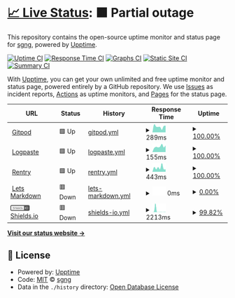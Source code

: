 # [📈 Live Status](https://sgng.github.io): <!--live status--> **🟧 Partial outage**

This repository contains the open-source uptime monitor and status page for [sgng](https://sgng.github.io), powered by [Upptime](https://github.com/upptime/upptime).

[![Uptime CI](https://github.com/sgng/sgng.github.io/workflows/Uptime%20CI/badge.svg)](https://github.com/sgng/sgng.github.io/actions?query=workflow%3A%22Uptime+CI%22)
[![Response Time CI](https://github.com/sgng/sgng.github.io/workflows/Response%20Time%20CI/badge.svg)](https://github.com/sgng/sgng.github.io/actions?query=workflow%3A%22Response+Time+CI%22)
[![Graphs CI](https://github.com/sgng/sgng.github.io/workflows/Graphs%20CI/badge.svg)](https://github.com/sgng/sgng.github.io/actions?query=workflow%3A%22Graphs+CI%22)
[![Static Site CI](https://github.com/sgng/sgng.github.io/workflows/Static%20Site%20CI/badge.svg)](https://github.com/sgng/sgng.github.io/actions?query=workflow%3A%22Static+Site+CI%22)
[![Summary CI](https://github.com/sgng/sgng.github.io/workflows/Summary%20CI/badge.svg)](https://github.com/sgng/sgng.github.io/actions?query=workflow%3A%22Summary+CI%22)

With [Upptime](https://upptime.js.org), you can get your own unlimited and free uptime monitor and status page, powered entirely by a GitHub repository. We use [Issues](https://github.com/sgng/sgng.github.io/issues) as incident reports, [Actions](https://github.com/sgng/sgng.github.io/actions) as uptime monitors, and [Pages](https://sgng.github.io) for the status page.

<!--start: status pages-->
<!-- This summary is generated by Upptime (https://github.com/upptime/upptime) -->
<!-- Do not edit this manually, your changes will be overwritten -->
<!-- prettier-ignore -->
| URL | Status | History | Response Time | Uptime |
| --- | ------ | ------- | ------------- | ------ |
| <img alt="" src="https://gitpod.io/favicon192.png" height="13"> [Gitpod](https://gitpod.io) | 🟩 Up | [gitpod.yml](https://github.com/sgng/sgng.github.io/commits/HEAD/history/gitpod.yml) | <details><summary><img alt="Response time graph" src="./graphs/gitpod/response-time-week.png" height="20"> 289ms</summary><br><a href="https://sgng.github.io/history/gitpod"><img alt="Response time 279" src="https://img.shields.io/endpoint?url=https%3A%2F%2Fraw.githubusercontent.com%2Fsgng%2Fsgng.github.io%2FHEAD%2Fapi%2Fgitpod%2Fresponse-time.json"></a><br><a href="https://sgng.github.io/history/gitpod"><img alt="24-hour response time 344" src="https://img.shields.io/endpoint?url=https%3A%2F%2Fraw.githubusercontent.com%2Fsgng%2Fsgng.github.io%2FHEAD%2Fapi%2Fgitpod%2Fresponse-time-day.json"></a><br><a href="https://sgng.github.io/history/gitpod"><img alt="7-day response time 289" src="https://img.shields.io/endpoint?url=https%3A%2F%2Fraw.githubusercontent.com%2Fsgng%2Fsgng.github.io%2FHEAD%2Fapi%2Fgitpod%2Fresponse-time-week.json"></a><br><a href="https://sgng.github.io/history/gitpod"><img alt="30-day response time 265" src="https://img.shields.io/endpoint?url=https%3A%2F%2Fraw.githubusercontent.com%2Fsgng%2Fsgng.github.io%2FHEAD%2Fapi%2Fgitpod%2Fresponse-time-month.json"></a><br><a href="https://sgng.github.io/history/gitpod"><img alt="1-year response time 225" src="https://img.shields.io/endpoint?url=https%3A%2F%2Fraw.githubusercontent.com%2Fsgng%2Fsgng.github.io%2FHEAD%2Fapi%2Fgitpod%2Fresponse-time-year.json"></a></details> | <details><summary><a href="https://sgng.github.io/history/gitpod">100.00%</a></summary><a href="https://sgng.github.io/history/gitpod"><img alt="All-time uptime 99.99%" src="https://img.shields.io/endpoint?url=https%3A%2F%2Fraw.githubusercontent.com%2Fsgng%2Fsgng.github.io%2FHEAD%2Fapi%2Fgitpod%2Fuptime.json"></a><br><a href="https://sgng.github.io/history/gitpod"><img alt="24-hour uptime 100.00%" src="https://img.shields.io/endpoint?url=https%3A%2F%2Fraw.githubusercontent.com%2Fsgng%2Fsgng.github.io%2FHEAD%2Fapi%2Fgitpod%2Fuptime-day.json"></a><br><a href="https://sgng.github.io/history/gitpod"><img alt="7-day uptime 100.00%" src="https://img.shields.io/endpoint?url=https%3A%2F%2Fraw.githubusercontent.com%2Fsgng%2Fsgng.github.io%2FHEAD%2Fapi%2Fgitpod%2Fuptime-week.json"></a><br><a href="https://sgng.github.io/history/gitpod"><img alt="30-day uptime 100.00%" src="https://img.shields.io/endpoint?url=https%3A%2F%2Fraw.githubusercontent.com%2Fsgng%2Fsgng.github.io%2FHEAD%2Fapi%2Fgitpod%2Fuptime-month.json"></a><br><a href="https://sgng.github.io/history/gitpod"><img alt="1-year uptime 100.00%" src="https://img.shields.io/endpoint?url=https%3A%2F%2Fraw.githubusercontent.com%2Fsgng%2Fsgng.github.io%2FHEAD%2Fapi%2Fgitpod%2Fuptime-year.json"></a></details>
| <img alt="" src="https://cdn0.iconfinder.com/data/icons/kameleon-free-pack-rounded/110/Clipboard-Plan-48.png" height="13"> [Logpaste](https://logpaste.com) | 🟩 Up | [logpaste.yml](https://github.com/sgng/sgng.github.io/commits/HEAD/history/logpaste.yml) | <details><summary><img alt="Response time graph" src="./graphs/logpaste/response-time-week.png" height="20"> 155ms</summary><br><a href="https://sgng.github.io/history/logpaste"><img alt="Response time 227" src="https://img.shields.io/endpoint?url=https%3A%2F%2Fraw.githubusercontent.com%2Fsgng%2Fsgng.github.io%2FHEAD%2Fapi%2Flogpaste%2Fresponse-time.json"></a><br><a href="https://sgng.github.io/history/logpaste"><img alt="24-hour response time 183" src="https://img.shields.io/endpoint?url=https%3A%2F%2Fraw.githubusercontent.com%2Fsgng%2Fsgng.github.io%2FHEAD%2Fapi%2Flogpaste%2Fresponse-time-day.json"></a><br><a href="https://sgng.github.io/history/logpaste"><img alt="7-day response time 155" src="https://img.shields.io/endpoint?url=https%3A%2F%2Fraw.githubusercontent.com%2Fsgng%2Fsgng.github.io%2FHEAD%2Fapi%2Flogpaste%2Fresponse-time-week.json"></a><br><a href="https://sgng.github.io/history/logpaste"><img alt="30-day response time 201" src="https://img.shields.io/endpoint?url=https%3A%2F%2Fraw.githubusercontent.com%2Fsgng%2Fsgng.github.io%2FHEAD%2Fapi%2Flogpaste%2Fresponse-time-month.json"></a><br><a href="https://sgng.github.io/history/logpaste"><img alt="1-year response time 216" src="https://img.shields.io/endpoint?url=https%3A%2F%2Fraw.githubusercontent.com%2Fsgng%2Fsgng.github.io%2FHEAD%2Fapi%2Flogpaste%2Fresponse-time-year.json"></a></details> | <details><summary><a href="https://sgng.github.io/history/logpaste">100.00%</a></summary><a href="https://sgng.github.io/history/logpaste"><img alt="All-time uptime 99.96%" src="https://img.shields.io/endpoint?url=https%3A%2F%2Fraw.githubusercontent.com%2Fsgng%2Fsgng.github.io%2FHEAD%2Fapi%2Flogpaste%2Fuptime.json"></a><br><a href="https://sgng.github.io/history/logpaste"><img alt="24-hour uptime 100.00%" src="https://img.shields.io/endpoint?url=https%3A%2F%2Fraw.githubusercontent.com%2Fsgng%2Fsgng.github.io%2FHEAD%2Fapi%2Flogpaste%2Fuptime-day.json"></a><br><a href="https://sgng.github.io/history/logpaste"><img alt="7-day uptime 100.00%" src="https://img.shields.io/endpoint?url=https%3A%2F%2Fraw.githubusercontent.com%2Fsgng%2Fsgng.github.io%2FHEAD%2Fapi%2Flogpaste%2Fuptime-week.json"></a><br><a href="https://sgng.github.io/history/logpaste"><img alt="30-day uptime 100.00%" src="https://img.shields.io/endpoint?url=https%3A%2F%2Fraw.githubusercontent.com%2Fsgng%2Fsgng.github.io%2FHEAD%2Fapi%2Flogpaste%2Fuptime-month.json"></a><br><a href="https://sgng.github.io/history/logpaste"><img alt="1-year uptime 99.96%" src="https://img.shields.io/endpoint?url=https%3A%2F%2Fraw.githubusercontent.com%2Fsgng%2Fsgng.github.io%2FHEAD%2Fapi%2Flogpaste%2Fuptime-year.json"></a></details>
| <img alt="" src="https://rentry.co/favicon.ico" height="13"> [Rentry](https://rentry.co) | 🟩 Up | [rentry.yml](https://github.com/sgng/sgng.github.io/commits/HEAD/history/rentry.yml) | <details><summary><img alt="Response time graph" src="./graphs/rentry/response-time-week.png" height="20"> 443ms</summary><br><a href="https://sgng.github.io/history/rentry"><img alt="Response time 712" src="https://img.shields.io/endpoint?url=https%3A%2F%2Fraw.githubusercontent.com%2Fsgng%2Fsgng.github.io%2FHEAD%2Fapi%2Frentry%2Fresponse-time.json"></a><br><a href="https://sgng.github.io/history/rentry"><img alt="24-hour response time 267" src="https://img.shields.io/endpoint?url=https%3A%2F%2Fraw.githubusercontent.com%2Fsgng%2Fsgng.github.io%2FHEAD%2Fapi%2Frentry%2Fresponse-time-day.json"></a><br><a href="https://sgng.github.io/history/rentry"><img alt="7-day response time 443" src="https://img.shields.io/endpoint?url=https%3A%2F%2Fraw.githubusercontent.com%2Fsgng%2Fsgng.github.io%2FHEAD%2Fapi%2Frentry%2Fresponse-time-week.json"></a><br><a href="https://sgng.github.io/history/rentry"><img alt="30-day response time 403" src="https://img.shields.io/endpoint?url=https%3A%2F%2Fraw.githubusercontent.com%2Fsgng%2Fsgng.github.io%2FHEAD%2Fapi%2Frentry%2Fresponse-time-month.json"></a><br><a href="https://sgng.github.io/history/rentry"><img alt="1-year response time 495" src="https://img.shields.io/endpoint?url=https%3A%2F%2Fraw.githubusercontent.com%2Fsgng%2Fsgng.github.io%2FHEAD%2Fapi%2Frentry%2Fresponse-time-year.json"></a></details> | <details><summary><a href="https://sgng.github.io/history/rentry">100.00%</a></summary><a href="https://sgng.github.io/history/rentry"><img alt="All-time uptime 99.45%" src="https://img.shields.io/endpoint?url=https%3A%2F%2Fraw.githubusercontent.com%2Fsgng%2Fsgng.github.io%2FHEAD%2Fapi%2Frentry%2Fuptime.json"></a><br><a href="https://sgng.github.io/history/rentry"><img alt="24-hour uptime 100.00%" src="https://img.shields.io/endpoint?url=https%3A%2F%2Fraw.githubusercontent.com%2Fsgng%2Fsgng.github.io%2FHEAD%2Fapi%2Frentry%2Fuptime-day.json"></a><br><a href="https://sgng.github.io/history/rentry"><img alt="7-day uptime 100.00%" src="https://img.shields.io/endpoint?url=https%3A%2F%2Fraw.githubusercontent.com%2Fsgng%2Fsgng.github.io%2FHEAD%2Fapi%2Frentry%2Fuptime-week.json"></a><br><a href="https://sgng.github.io/history/rentry"><img alt="30-day uptime 100.00%" src="https://img.shields.io/endpoint?url=https%3A%2F%2Fraw.githubusercontent.com%2Fsgng%2Fsgng.github.io%2FHEAD%2Fapi%2Frentry%2Fuptime-month.json"></a><br><a href="https://sgng.github.io/history/rentry"><img alt="1-year uptime 99.42%" src="https://img.shields.io/endpoint?url=https%3A%2F%2Fraw.githubusercontent.com%2Fsgng%2Fsgng.github.io%2FHEAD%2Fapi%2Frentry%2Fuptime-year.json"></a></details>
| <img alt="" src="https://letsmarkdown.com/favicon.svg" height="13"> [Lets Markdown](https://letsmarkdown.com) | 🟥 Down | [lets-markdown.yml](https://github.com/sgng/sgng.github.io/commits/HEAD/history/lets-markdown.yml) | <details><summary><img alt="Response time graph" src="./graphs/lets-markdown/response-time-week.png" height="20"> 0ms</summary><br><a href="https://sgng.github.io/history/lets-markdown"><img alt="Response time 662" src="https://img.shields.io/endpoint?url=https%3A%2F%2Fraw.githubusercontent.com%2Fsgng%2Fsgng.github.io%2FHEAD%2Fapi%2Flets-markdown%2Fresponse-time.json"></a><br><a href="https://sgng.github.io/history/lets-markdown"><img alt="24-hour response time 0" src="https://img.shields.io/endpoint?url=https%3A%2F%2Fraw.githubusercontent.com%2Fsgng%2Fsgng.github.io%2FHEAD%2Fapi%2Flets-markdown%2Fresponse-time-day.json"></a><br><a href="https://sgng.github.io/history/lets-markdown"><img alt="7-day response time 0" src="https://img.shields.io/endpoint?url=https%3A%2F%2Fraw.githubusercontent.com%2Fsgng%2Fsgng.github.io%2FHEAD%2Fapi%2Flets-markdown%2Fresponse-time-week.json"></a><br><a href="https://sgng.github.io/history/lets-markdown"><img alt="30-day response time 0" src="https://img.shields.io/endpoint?url=https%3A%2F%2Fraw.githubusercontent.com%2Fsgng%2Fsgng.github.io%2FHEAD%2Fapi%2Flets-markdown%2Fresponse-time-month.json"></a><br><a href="https://sgng.github.io/history/lets-markdown"><img alt="1-year response time 612" src="https://img.shields.io/endpoint?url=https%3A%2F%2Fraw.githubusercontent.com%2Fsgng%2Fsgng.github.io%2FHEAD%2Fapi%2Flets-markdown%2Fresponse-time-year.json"></a></details> | <details><summary><a href="https://sgng.github.io/history/lets-markdown">0.00%</a></summary><a href="https://sgng.github.io/history/lets-markdown"><img alt="All-time uptime 56.59%" src="https://img.shields.io/endpoint?url=https%3A%2F%2Fraw.githubusercontent.com%2Fsgng%2Fsgng.github.io%2FHEAD%2Fapi%2Flets-markdown%2Fuptime.json"></a><br><a href="https://sgng.github.io/history/lets-markdown"><img alt="24-hour uptime 0.00%" src="https://img.shields.io/endpoint?url=https%3A%2F%2Fraw.githubusercontent.com%2Fsgng%2Fsgng.github.io%2FHEAD%2Fapi%2Flets-markdown%2Fuptime-day.json"></a><br><a href="https://sgng.github.io/history/lets-markdown"><img alt="7-day uptime 0.00%" src="https://img.shields.io/endpoint?url=https%3A%2F%2Fraw.githubusercontent.com%2Fsgng%2Fsgng.github.io%2FHEAD%2Fapi%2Flets-markdown%2Fuptime-week.json"></a><br><a href="https://sgng.github.io/history/lets-markdown"><img alt="30-day uptime 0.00%" src="https://img.shields.io/endpoint?url=https%3A%2F%2Fraw.githubusercontent.com%2Fsgng%2Fsgng.github.io%2FHEAD%2Fapi%2Flets-markdown%2Fuptime-month.json"></a><br><a href="https://sgng.github.io/history/lets-markdown"><img alt="1-year uptime 15.04%" src="https://img.shields.io/endpoint?url=https%3A%2F%2Fraw.githubusercontent.com%2Fsgng%2Fsgng.github.io%2FHEAD%2Fapi%2Flets-markdown%2Fuptime-year.json"></a></details>
| <img alt="" src="https://raw.githubusercontent.com/badges/shields/master/readme-logo.svg" height="13"> [Shields.io](https://shields.io) | 🟥 Down | [shields-io.yml](https://github.com/sgng/sgng.github.io/commits/HEAD/history/shields-io.yml) | <details><summary><img alt="Response time graph" src="./graphs/shields-io/response-time-week.png" height="20"> 2213ms</summary><br><a href="https://sgng.github.io/history/shields-io"><img alt="Response time 289" src="https://img.shields.io/endpoint?url=https%3A%2F%2Fraw.githubusercontent.com%2Fsgng%2Fsgng.github.io%2FHEAD%2Fapi%2Fshields-io%2Fresponse-time.json"></a><br><a href="https://sgng.github.io/history/shields-io"><img alt="24-hour response time 2716" src="https://img.shields.io/endpoint?url=https%3A%2F%2Fraw.githubusercontent.com%2Fsgng%2Fsgng.github.io%2FHEAD%2Fapi%2Fshields-io%2Fresponse-time-day.json"></a><br><a href="https://sgng.github.io/history/shields-io"><img alt="7-day response time 2213" src="https://img.shields.io/endpoint?url=https%3A%2F%2Fraw.githubusercontent.com%2Fsgng%2Fsgng.github.io%2FHEAD%2Fapi%2Fshields-io%2Fresponse-time-week.json"></a><br><a href="https://sgng.github.io/history/shields-io"><img alt="30-day response time 763" src="https://img.shields.io/endpoint?url=https%3A%2F%2Fraw.githubusercontent.com%2Fsgng%2Fsgng.github.io%2FHEAD%2Fapi%2Fshields-io%2Fresponse-time-month.json"></a><br><a href="https://sgng.github.io/history/shields-io"><img alt="1-year response time 336" src="https://img.shields.io/endpoint?url=https%3A%2F%2Fraw.githubusercontent.com%2Fsgng%2Fsgng.github.io%2FHEAD%2Fapi%2Fshields-io%2Fresponse-time-year.json"></a></details> | <details><summary><a href="https://sgng.github.io/history/shields-io">99.82%</a></summary><a href="https://sgng.github.io/history/shields-io"><img alt="All-time uptime 99.94%" src="https://img.shields.io/endpoint?url=https%3A%2F%2Fraw.githubusercontent.com%2Fsgng%2Fsgng.github.io%2FHEAD%2Fapi%2Fshields-io%2Fuptime.json"></a><br><a href="https://sgng.github.io/history/shields-io"><img alt="24-hour uptime 99.98%" src="https://img.shields.io/endpoint?url=https%3A%2F%2Fraw.githubusercontent.com%2Fsgng%2Fsgng.github.io%2FHEAD%2Fapi%2Fshields-io%2Fuptime-day.json"></a><br><a href="https://sgng.github.io/history/shields-io"><img alt="7-day uptime 99.82%" src="https://img.shields.io/endpoint?url=https%3A%2F%2Fraw.githubusercontent.com%2Fsgng%2Fsgng.github.io%2FHEAD%2Fapi%2Fshields-io%2Fuptime-week.json"></a><br><a href="https://sgng.github.io/history/shields-io"><img alt="30-day uptime 99.96%" src="https://img.shields.io/endpoint?url=https%3A%2F%2Fraw.githubusercontent.com%2Fsgng%2Fsgng.github.io%2FHEAD%2Fapi%2Fshields-io%2Fuptime-month.json"></a><br><a href="https://sgng.github.io/history/shields-io"><img alt="1-year uptime 99.99%" src="https://img.shields.io/endpoint?url=https%3A%2F%2Fraw.githubusercontent.com%2Fsgng%2Fsgng.github.io%2FHEAD%2Fapi%2Fshields-io%2Fuptime-year.json"></a></details>

<!--end: status pages-->

[**Visit our status website →**](https://sgng.github.io)

## 📄 License

- Powered by: [Upptime](https://github.com/upptime/upptime)
- Code: [MIT](./LICENSE) © [sgng](https://sgng.github.io)
- Data in the `./history` directory: [Open Database License](https://opendatacommons.org/licenses/odbl/1-0/)
